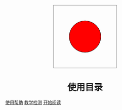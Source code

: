 <p  align="center">  
<svg xmlns="http://www.w3.org/2000/svg" version="1.1"
       width="200px" height="200px">
    <rect x="0" y="0" width="100%" height="100%"
          fill="none" stroke="black"/>
    <circle cx="100" cy="100" r="50"
            style="stroke: black; fill: red;"/>
  </svg>
</p>

<h1 align="center">使用目录</h1>


[使用帮助](https://www.cnblogs.com/wanghai0666/tag/%E4%BD%BF%E7%94%A8%E5%B8%AE%E5%8A%A9/)
[教学检测](https://www.cnblogs.com/wanghai0666/tag/%E6%95%99%E5%AD%A6%E6%A3%80%E6%B5%8B/)
[开始阅读](#quick-start)



